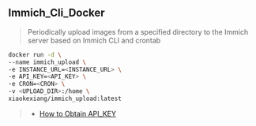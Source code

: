 ## Immich_Cli_Docker

> Periodically upload images from a specified directory to the Immich server based on Immich CLI and crontab

```bash
docker run -d \
--name immich_upload \
-e INSTANCE_URL=<INSTANCE_URL> \
-e API_KEY=<API_KEY> \
-e CRON=<CRON> \ 
-v <UPLOAD_DIR>:/home \
xiaokexiang/immich_upload:latest
```

> - [How to Obtain  API_KEY](https://immich.app/docs/features/command-line-interface/)

